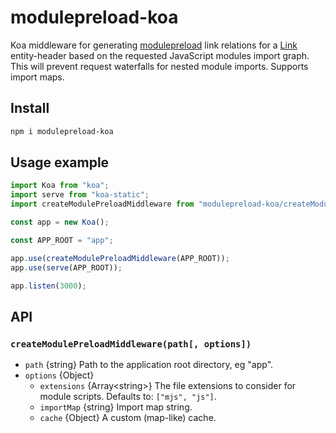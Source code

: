 # modulepreload-koa

Koa middleware for generating [modulepreload](https://developer.mozilla.org/en-US/docs/Web/HTML/Attributes/rel/modulepreload) link relations for a [Link](https://developer.mozilla.org/en-US/docs/Web/HTTP/Headers/Link) entity-header based on the requested JavaScript modules import graph. This will prevent request waterfalls for nested module imports. Supports import maps.

## Install

```sh
npm i modulepreload-koa
```

## Usage example

```js
import Koa from "koa";
import serve from "koa-static";
import createModulePreloadMiddleware from "modulepreload-koa/createModulePreloadMiddleware.mjs";

const app = new Koa();

const APP_ROOT = "app";

app.use(createModulePreloadMiddleware(APP_ROOT));
app.use(serve(APP_ROOT));

app.listen(3000);
```

## API

### `createModulePreloadMiddleware(path[, options])`

- `path` {string} Path to the application root directory, eg "app".
- `options` {Object}
  - `extensions` {Array&lt;string&gt;} The file extensions to consider for module scripts. Defaults to: `["mjs", "js"]`.
  - `importMap` {string} Import map string.
  - `cache` {Object} A custom (map-like) cache.
